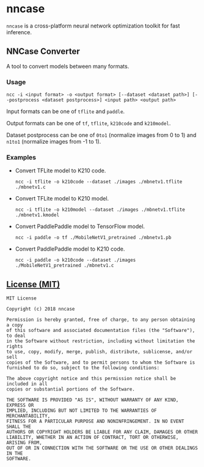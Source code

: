 nncase
=========================================
`nncase` is a cross-platform neural network optimization toolkit for fast inference.

## NNCase Converter
A tool to convert models between many formats.
### Usage
`ncc -i <input format> -o <output format> [--dataset <dataset path>] [--postprocess <dataset postprocess>] <input path> <output path>`

Input formats can be one of `tflite` and `paddle`.

Output formats can be one of `tf`, `tflite`, `k210code` and `k210model`.

Dataset postprocess can be one of `0to1` (normalize images from 0 to 1) and `n1to1` (normalize images from -1 to 1).

### Examples
- Convert TFLite model to K210 code.

  `ncc -i tflite -o k210code --dataset ./images ./mbnetv1.tflite ./mbnetv1.c`

- Convert TFLite model to K210 model.

  `ncc -i tflite -o k210model --dataset ./images ./mbnetv1.tflite ./mbnetv1.kmodel`

- Convert PaddlePaddle model to TensorFlow model.

  `ncc -i paddle -o tf ./MobileNetV1_pretrained ./mbnetv1.pb`

- Convert PaddlePaddle model to K210 code.

  `ncc -i paddle -o k210code --dataset ./images ./MobileNetV1_pretrained ./mbnetv1.c`

[License (MIT)](https://raw.githubusercontent.com/kendryte/nncase/master/LICENSE)
-------------------------------------------------------------------------------
	MIT License

	Copyright (c) 2018 nncase

	Permission is hereby granted, free of charge, to any person obtaining a copy
	of this software and associated documentation files (the "Software"), to deal
	in the Software without restriction, including without limitation the rights
	to use, copy, modify, merge, publish, distribute, sublicense, and/or sell
	copies of the Software, and to permit persons to whom the Software is
	furnished to do so, subject to the following conditions:

	The above copyright notice and this permission notice shall be included in all
	copies or substantial portions of the Software.

	THE SOFTWARE IS PROVIDED "AS IS", WITHOUT WARRANTY OF ANY KIND, EXPRESS OR
	IMPLIED, INCLUDING BUT NOT LIMITED TO THE WARRANTIES OF MERCHANTABILITY,
	FITNESS FOR A PARTICULAR PURPOSE AND NONINFRINGEMENT. IN NO EVENT SHALL THE
	AUTHORS OR COPYRIGHT HOLDERS BE LIABLE FOR ANY CLAIM, DAMAGES OR OTHER
	LIABILITY, WHETHER IN AN ACTION OF CONTRACT, TORT OR OTHERWISE, ARISING FROM,
	OUT OF OR IN CONNECTION WITH THE SOFTWARE OR THE USE OR OTHER DEALINGS IN THE
	SOFTWARE.
